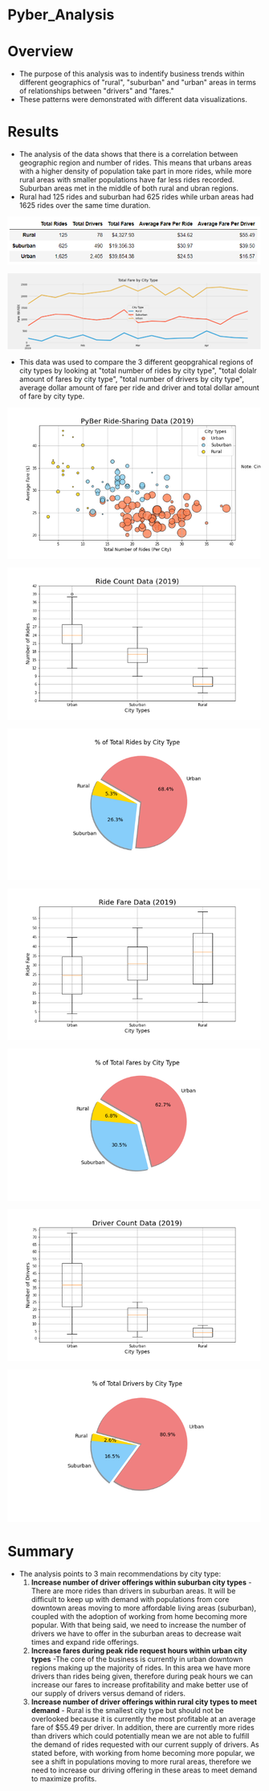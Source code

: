 # Pyber_Analysis

# Overview
* The purpose of this analysis was to indentify business trends within different geographics of "rural", "suburban" and "urban" areas in terms of relationships between "drivers" and "fares."
* These patterns were demonstrated with different data visualizations.

# Results
* The analysis of the data shows that there is a correlation between geographic region and number of rides. This means that urbans areas with a higher density of population take part in more rides, while more rural areas with smaller populations have far less rides recorded. Suburban areas met in the middle of both rural and ubran regions.
* Rural had 125 rides and suburban had 625 rides while urban areas had 1625 rides over the same time duration.

![goals](/analysis/ride_summary.PNG)

![goals](/analysis/Pyber_fare_summary.png)

* This data was used to compare the 3 different geopgrahical regions of city types by looking at "total number of rides by city type", "total dolalr amount of fares by city type", "total number of drivers by city type", average dollar amount of fare per ride and driver and total dollar amount of fare by city type.

![goals](Fig1.png)

![goals](Fig2.png)

![goals](Fig6.png)

![goals](Fig3.png)

![goals](Fig5.png)

![goals](Fig4.png)

![goals](Fig7.png)



# Summary
* The analysis points to 3 main recommendations by city type:
    1. **Increase number of driver offerings within suburban city types**  - There are more rides than drivers in suburban areas. It will be difficult to keep up with demand with populations from core downtown areas moving to more affordable living areas (suburban), coupled with the adoption of working from home becoming more popular. With that being said, we need to increase the number of drivers we have to offer in the suburban areas to decrease wait times and expand ride offerings. 
    2. **Increase fares during peak ride request hours within urban city types**  -The core of the business is currently in urban downtown regions making up the majority of rides. In this area we have more drivers than rides being given, therefore during peak hours we can increase our fares to increase profitability and make better use of our supply of drivers versus demand of riders.
    3. **Increase number of driver offerings within rural city types to meet demand** - Rural is the smallest city type but should not be overlooked because it is currently the most profitable at an average fare of $55.49 per driver. In addition, there are currently more rides than drivers which could potentially mean we are not able to fulfill the demand of rides requested with our current supply of drivers. As stated before, with working from home becoming more popular, we see a shift in populations moving to more rural areas, therefore we need to increase our driving offering in these areas to meet demand to maximize profits.
